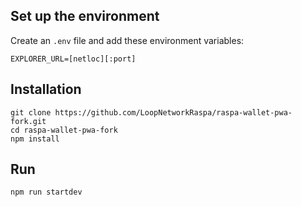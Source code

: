 ## Set up the environment
Create an `.env` file and add these environment variables:
```
EXPLORER_URL=[netloc][:port]
```

## Installation

```
git clone https://github.com/LoopNetworkRaspa/raspa-wallet-pwa-fork.git
cd raspa-wallet-pwa-fork
npm install
```

## Run

```
npm run startdev
```
